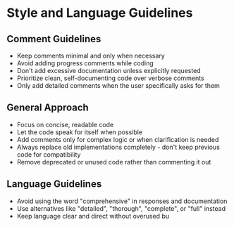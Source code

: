# Style and Language Guidelines

## Comment Guidelines

- Keep comments minimal and only when necessary
- Avoid adding progress comments while coding
- Don't add excessive documentation unless explicitly requested
- Prioritize clean, self-documenting code over verbose comments
- Only add detailed comments when the user specifically asks for them

## General Approach

- Focus on concise, readable code
- Let the code speak for itself when possible
- Add comments only for complex logic or when clarification is needed
- Always replace old implementations completely - don't keep previous code for compatibility
- Remove deprecated or unused code rather than commenting it out

## Language Guidelines

- Avoid using the word "comprehensive" in responses and documentation
- Use alternatives like "detailed", "thorough", "complete", or "full" instead
- Keep language clear and direct without overused bu